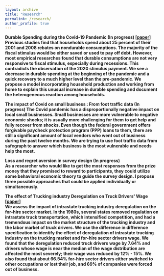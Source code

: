 ```yaml
---
layout: archive
title: "Research"
permalink: /research/
author_profile: true
---
```



<b>Durable Spending during the Covid-19 Pandemic (In progress)
  [[paper](/files/ss.pdf)] <br>
Previous studies find that households spend about 25 percent of their 2001 and 2008 rebates on nondurable consumptions. The majority of the fiscal stimulus would be either saved or used to pay off debt. However, most empirical researches found that durable consumptions are not very responsive to fiscal stimulus, especially during recessions. This contradicts the observation of the 2020 stimulus payment. We see a decrease in durable spending at the beginning of the pandemic and a quick recovery to a much higher level than the pre-pandemic. We propose a model incorporating household production and working from home to explain this unusual increase in durable spending and document the heterogeneous reaction among households. 

<b>The impact of Covid on small business : From foot traffic data  (In progress)
The Covid pandemic has a disproportionally negative impact on local small businesses.  Small businesses are more vulnerable to negative economic shocks; it is usually more challenging for them to get help and fully recover from shocks. Even though the federal government offers forgivable paycheck protection program (PPP) loans to them,  there are still a significant amount of local vendors who went out of business during the past twelve months. We are trying to use foot traffic data from safegraph to answer which business is the most vulnerable and needs help the most. 

<b>Loss and regret aversion in survey design (In progress)</b><br> 
As a researcher who would like to get the most responses from the prize money that they promised to reward to participants, they could utilize some behavioral economic theory to guide the survey design. I propose three possible approaches that could be applied individually or simultaneously.



<b>The effect of Trucking industry Deregulation on Truck Drivers' Wage</b><br> 
[[paper](/files/trucking.pdf)] <br>
We assess the impact of intrastate trucking industry deregulation on the for-hire sector market.  In the 1980s, several states removed regulation on intrastate truck transportation, which intensified competition, and had a tremendous impact on the market structure of the trucking industry and the labor market of truck drivers.  We use the difference in difference specification to identify the effect of deregulation of intrastate trucking industry on the trucking market and for-hire sector drivers wage. We found that the deregulation reduced truck drivers wage by 7.64% and drivers whose wage is near the median of the wage distribution are affected the most severely; their wage was reduced by 12% - 15%. We also found that about 66.54% for-hire sector drivers either switched to other occupations or lost their job, and 69% of companies were forced out of business.




